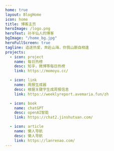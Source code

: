 ```yaml
---
home: true
layout: BlogHome
icon: home
title: 博客主页
heroImage: /logo.png
heroText: 孙半仙人的博客
bgImage: "/home_bg.jpg"
heroFullScreen: true
tagline: 追逐热爱，奔赴山海，你我山巅自相逢
projects:
  - icon: project
    name: 每日热榜
    desc: 知乎，微博等每日热榜
    link: https://momoyu.cc/

  - icon: link
    name: 周报生成器
    desc: 根据关键字生成周报信息
    link: https://weeklyreport.avemaria.fun/zh

  - icon: book
    name: chatGPT
    desc: openAI智能
    link: https://chat2.jinshutuan.com/

  - icon: article
    name: 懒人导航
    desc: 懒人导航
    link: https://lanrenao.com/
---
```

